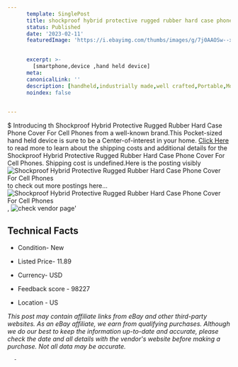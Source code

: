 ```yaml
---
      template: SinglePost
      title: shockproof hybrid protective rugged rubber hard case phone cover for cell phones
      status: Published
      date: '2023-02-11'
      featuredImage: 'https://i.ebayimg.com/thumbs/images/g/7j0AAOSw--xbIksq/s-l225.jpg'
       

      excerpt: >-
        [smartphone,device ,hand held device]
      meta:
      canonicalLink: ''
      description: [handheld,industrially made,well crafted,Portable,Mobile,Compact,Convenient,Lightweight,Maneuverable,Man-portable,Miniature,Carriable,Hand-held,Light,Holdable,Transportable,Mobile device,Pocket-sized,On-the-go,Wireless,Cordless,Compact size,Convenient size, smartphone,device ,hand held device]
      noindex: false
      

---
```

$
      Introducing th Shockproof Hybrid Protective Rugged Rubber Hard Case Phone Cover For Cell Phones from a well-known brand.This Pocket-sized hand held device is sure to be a Center-of-interest in your home. [Click Here](https://www.ebay.com/itm/372335068592?hash=item56b0e645b0%3Ag%3A7j0AAOSw--xbIksq&mkevt=1&mkcid=1&mkrid=711-53200-19255-0&campid=%253CePNCampaignId%253E&customid=%253CreferenceId%253E&toolid=10049) to read more to learn about the shipping costs and additional details for the Shockproof Hybrid Protective Rugged Rubber Hard Case Phone Cover For Cell Phones. Shipping cost is undefined.Here is the posting visibly ![Shockproof Hybrid Protective Rugged Rubber Hard Case Phone Cover For Cell Phones](https://i.ebayimg.com/thumbs/images/g/7j0AAOSw--xbIksq/s-l225.jpg) to check out more postings here... ![Shockproof Hybrid Protective Rugged Rubber Hard Case Phone Cover For Cell Phones](https://i.ebayimg.com/images/g/7j0AAOSw--xbIksq/s-l1200.jpg), ![check vendor page](https://origin-galleryplus.ebayimg.com/ws/web/372335068592_2_0_1/225x225.jpg,https://origin-galleryplus.ebayimg.com/ws/web/372335068592_3_0_1/225x225.jpg,https://origin-galleryplus.ebayimg.com/ws/web/372335068592_4_0_1/225x225.jpg,https://origin-galleryplus.ebayimg.com/ws/web/372335068592_5_0_1/225x225.jpg,https://origin-galleryplus.ebayimg.com/ws/web/372335068592_6_0_1/225x225.jpg,https://origin-galleryplus.ebayimg.com/ws/web/372335068592_7_0_1/225x225.jpg,https://origin-galleryplus.ebayimg.com/ws/web/372335068592_8_0_1/225x225.jpg,https://origin-galleryplus.ebayimg.com/ws/web/372335068592_9_0_1/225x225.jpg,https://origin-galleryplus.ebayimg.com/ws/web/372335068592_10_0_1/225x225.jpg,https://origin-galleryplus.ebayimg.com/ws/web/372335068592_11_0_1/225x225.jpg,https://origin-galleryplus.ebayimg.com/ws/web/372335068592_12_0_1/225x225.jpg)'

      

 ## Technical Facts 



     
      

 - Condition- New 


      

 - Listed Price- 11.89 


      

 - Currency- USD 


      

 - Feedback score - 98227 


      

 - Location - US 


      
      

 *_This post may contain affiliate links from eBay and other third-party websites. As an eBay affiliate, we earn from qualifying purchases. Although we do our best to keep the information up-to-date and accurate, please check the date and all details with the vendor's website before making a purchase. Not all data may be accurate._*




      -
